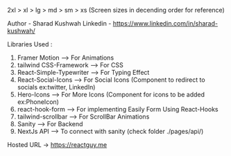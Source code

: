 2xl > xl > lg > md > sm > xs   (Screen sizes in decending order for reference)

Author - Sharad Kushwah
Linkedin - https://www.linkedin.com/in/sharad-kushwah/

Libraries Used :

1) Framer Motion                --> For Animations
2) tailwind CSS-Framework       --> For CSS
3) React-Simple-Typewriter      --> For Typing Effect
4) React-Social-Icons           --> For Social Icons (Component to redirect to socials ex:twitter, LinkedIn)
5) Hero-Icons                   --> For More Icons  (Component for icons to be added ex:PhoneIcon)
6) react-hook-form              --> For implementing Easily Form Using React-Hooks
7) tailwind-scrollbar           --> For ScrollBar Animations
8) Sanity                       --> For Backend
9) NextJs API                   --> To connect with sanity (check folder ./pages/api/)

Hosted URL -> https://reactguy.me